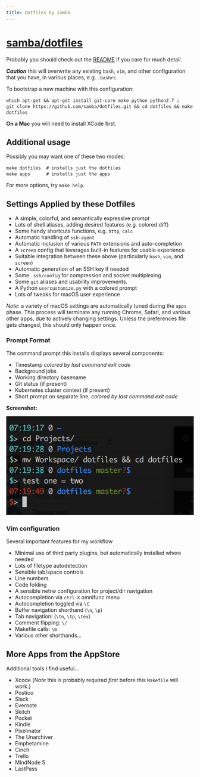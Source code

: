 ```yaml
---
title: Dotfiles by samba
---
```

# [samba/dotfiles][1]

Probably you should check out the [README][1] if you care for much detail.

**_Caution_** this will overwrite any existing `bash`, `vim`, and other configuration that you have, in various places, e.g. `.bashrc`. 

To bootstrap a new machine with this configuration:

```shell
which apt-get && apt-get install git-core make python python2.7 ;
git clone https://github.com/samba/dotfiles.git && cd dotfiles && make dotfiles
```

**On a Mac** you will need to install XCode first.

## Additional usage 

Possibly you may want one of these two modes:

```shell
make dotfiles  # installs just the dotfiles
make apps      # installs just the apps
```

For more options, try `make help`.


## Settings Applied by these Dotfiles

- A simple, colorful, and semantically expressive prompt
- Lots of shell aliases, adding desired features (e.g. colored diff)
- Some handy shortcuts functions, e.g. `http`, `calc`
- Automatic handling of `ssh-agent`
- Automatic inclusion of various `PATH` extensions and auto-completion
- A `screen` config that leverages built-in features for usable experience
- Suitable integration between these above (particularly `bash`, `vim`, and `screen`)
- Automatic generation of an SSH key if needed
- Some `.ssh/config` for compression and socket multiplexing
- Some `git` aliases and usability improvements.
- A Python `usercustomize.py` with a colored prompt
- Lots of tweaks for macOS user experience

*Note*: a variety of macOS settings are automatically tuned during the `apps` phase. 
This process will terminate any running Chrome, Safari, and various other apps, due to actively changing settings. Unless the preferences file gets changed, this should only happen once.


### Prompt Format

The command prompt this installs displays several components:

- Timestamp _colored by last command exit code_
- Background jobs
- Working directory basename
- Git status (if present)
- Kubernetes cluster context (if present)
- Short prompt on separate line, _colored by last command exit code_

**Screenshot:**

![Command Prompt Screenshot](./commandprompt.png)

### Vim configuration

Several important features for my workflow

- Minimal use of third party plugins, but automatically installed where needed
- Lots of filetype autodetection
- Sensible tab/space controls
- Line numbers
- Code folding
- A sensible netrw configuration for project/dir navigation
- Autocompletion via `ctrl-X` omnifunc menu
- Autocompletion toggled via `\C`
- Buffer navigation shorthand (`\n`, `\p`)
- Tab navigation: (`\tn`, `\tp`, `\tex`)
- Comment flipping: `\/`
- Makefile calls: `\m`
- Various other shorthands...



## More Apps from the AppStore

Additional tools I find useful...

- Xcode  (*Note* this is probably required _first_ before this `Makefile` will work.)
- Postico
- Slack
- Evernote
- Skitch
- Pocket
- Kindle
- Pixelmator
- The Unarchiver
- Emphetamine
- Cinch
- Trello
- MindNode 5
- LastPass

[1]: https://github.com/samba/dotfiles
[2]: https://desktop.github.com/
[3]: https://www.google.com/chrome/browser/desktop/
[4]: https://kapeli.com/dash
[10]: https://github.com/settings/keys

